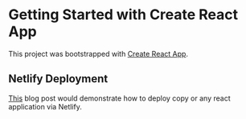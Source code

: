 # Getting Started with Create React App

This project was bootstrapped with [Create React App](https://github.com/facebook/create-react-app).

## Netlify Deployment

[This](https://virendraoswal.com/host-reactjs-application-using-netlify) blog post would demonstrate how to deploy copy or any react application via Netlify.


